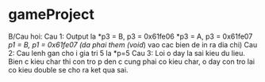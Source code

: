 # gameProject

B/Cau hoi:
Cau 1: Output la
*p3 = B, p3 = 0x61fe06
*p3 = A, p3 = 0x61fe07
*p1 = B, p1 = 0x61fe07
(da phai them (void*) vao cac bien de in ra dia chi)
Cau 2: Cau lenh gan cho i gia tri 5 la *p=5
Cau 3: Loi o day la sai kieu du lieu. Bien c kieu char thi con tro p den c cung phai co kieu char, o day con tro lai co kieu double se cho ra ket qua sai.
